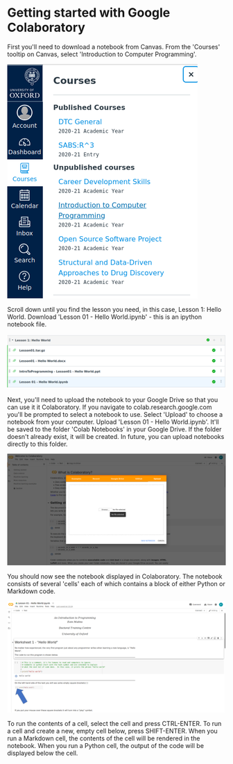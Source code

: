 # Getting started with Google Colaboratory

First you'll need to download a notebook from Canvas. From the 'Courses' tooltip on Canvas, select 'Introduction to Computer Programming'. 

![](./images/intro0.png)

Scroll down until you find the lesson you need, in this case, Lesson 1: Hello World. Download 'Lesson 01 - Hello World.ipynb' - this is an ipython notebook file.

![](./images/intro1.png)

Next, you'll need to upload the notebook to your Google Drive so that you can use it it Colaboratory. If you navigate to colab.research.google.com you'll be prompted to select a notebook to use. Select 'Upload' to choose a notebook from your computer. Upload 'Lesson 01 - Hello World.ipynb'. It'll be saved to the folder 'Colab Notebooks' in your Google Drive. If the folder doesn't already exist, it will be created. In future, you can upload notebooks directly to this folder.

![](./images/intro2.png)

You should now see the notebook displayed in Colaboratory. The notebook consists of several 'cells' each of which contains a block of either Python or Markdown code. 

![](./images/intro3.png)

To run the contents of a cell, select the cell and press CTRL-ENTER. To run a cell and create a new, empty cell below, press SHIFT-ENTER. When you run a Markdown cell, the contents of the cell will be rendered in the notebook. When you run a Python cell, the output of the code will be displayed below the cell.